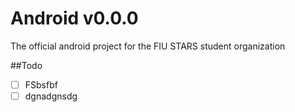 # Android    v0.0.0
The official android project for the FIU STARS student organization

##Todo
- [ ] FSbsfbf
- [ ] dgnadgnsdg
